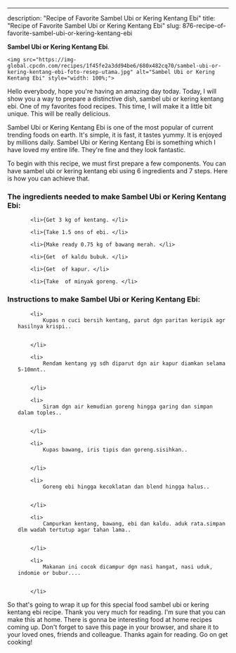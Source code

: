---
description: "Recipe of Favorite Sambel Ubi or Kering Kentang Ebi"
title: "Recipe of Favorite Sambel Ubi or Kering Kentang Ebi"
slug: 876-recipe-of-favorite-sambel-ubi-or-kering-kentang-ebi

<p>
	<strong>Sambel Ubi or Kering Kentang Ebi</strong>. 
	
</p>
<p>
	
	<img src="https://img-global.cpcdn.com/recipes/1f45fe2a3dd94be6/680x482cq70/sambel-ubi-or-kering-kentang-ebi-foto-resep-utama.jpg" alt="Sambel Ubi or Kering Kentang Ebi" style="width: 100%;">
	
	
</p>
<p>
	Hello everybody, hope you're having an amazing day today. Today, I will show you a way to prepare a distinctive dish, sambel ubi or kering kentang ebi. One of my favorites food recipes. This time, I will make it a little bit unique. This will be really delicious.
</p>
	
<p>
	Sambel Ubi or Kering Kentang Ebi is one of the most popular of current trending foods on earth. It's simple, it is fast, it tastes yummy. It is enjoyed by millions daily. Sambel Ubi or Kering Kentang Ebi is something which I have loved my entire life. They're fine and they look fantastic.
</p>
<p>
	
</p>

<p>
To begin with this recipe, we must first prepare a few components. You can have sambel ubi or kering kentang ebi using 6 ingredients and 7 steps. Here is how you can achieve that.
</p>

<h3>The ingredients needed to make Sambel Ubi or Kering Kentang Ebi:</h3>

<ol>
	
		<li>{Get 3 kg of kentang. </li>
	
		<li>{Take 1.5 ons of ebi. </li>
	
		<li>{Make ready 0.75 kg of bawang merah. </li>
	
		<li>{Get  of kaldu bubuk. </li>
	
		<li>{Get  of kapur. </li>
	
		<li>{Take  of minyak goreng. </li>
	
</ol>
<p>
	
</p>

<h3>Instructions to make Sambel Ubi or Kering Kentang Ebi:</h3>

<ol>
	
		<li>
			Kupas n cuci bersih kentang, parut dgn paritan keripik agr hasilnya krispi..
			
			
		</li>
	
		<li>
			Rendam kentang yg sdh diparut dgn air kapur diamkan selama 5-10mnt..
			
			
		</li>
	
		<li>
			Siram dgn air kemudian goreng hingga garing dan simpan dalam toples..
			
			
		</li>
	
		<li>
			Kupas bawang, iris tipis dan goreng.sisihkan..
			
			
		</li>
	
		<li>
			Goreng ebi hingga kecoklatan dan blend hingga halus..
			
			
		</li>
	
		<li>
			Campurkan kentang, bawang, ebi dan kaldu. aduk rata.simpan dlm wadah tertutup agar tahan lama..
			
			
		</li>
	
		<li>
			Makanan ini cocok dicampur dgn nasi hangat, nasi uduk, indomie or bubur....
			
			
		</li>
	
</ol>

<p>
	
</p>

<p>
	So that's going to wrap it up for this special food sambel ubi or kering kentang ebi recipe. Thank you very much for reading. I'm sure that you can make this at home. There is gonna be interesting food at home recipes coming up. Don't forget to save this page in your browser, and share it to your loved ones, friends and colleague. Thanks again for reading. Go on get cooking!
</p>
